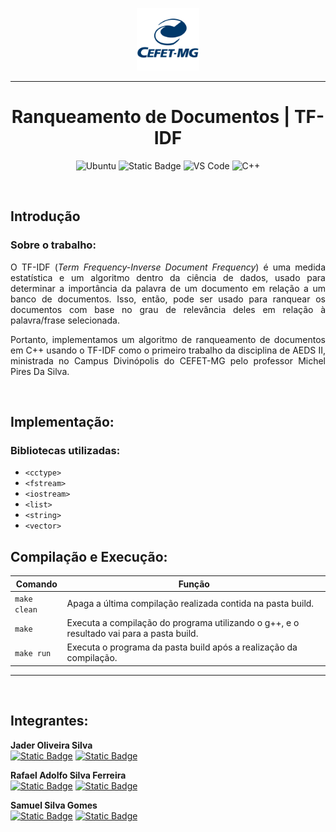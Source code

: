 <p align="center"> 
  <img src="assets/image.png" alt="CEFET-MG" width="100px" height="100px">
</p>

___

<h1 align="center" font-size="200em"><b>Ranqueamento de Documentos | TF-IDF</b></h1>


<div align="center">

![Ubuntu](https://img.shields.io/badge/ubuntu-orange?style=for-the-badge&logo=ubuntu&logoColor=white)
![Static Badge](https://img.shields.io/badge/makefile-orangered?style=for-the-badge&logoColor=white)
![VS Code](https://img.shields.io/badge/vs%20code-royalblue?style=for-the-badge&logoColor=white)
![C++](https://img.shields.io/badge/C%2B%2B-blue?style=for-the-badge&logo=c%2B%2B&logoColor=white)


</div>

<br>

## Introdução

### Sobre o trabalho:
<p align="justify">
O TF-IDF (<i>Term Frequency-Inverse Document Frequency</i>) é uma medida estatística e um algoritmo dentro da ciência de dados, usado para determinar a importância da palavra de um documento em relação a um banco de documentos. Isso, então, pode ser usado para ranquear os documentos com base no grau de relevância deles em relação à palavra/frase selecionada.
</p>

<p align="justify">
Portanto, implementamos um algoritmo de ranqueamento de documentos em C++ usando o TF-IDF como o primeiro trabalho da disciplina de AEDS II, ministrada no Campus Divinópolis do CEFET-MG pelo professor Michel Pires Da Silva.
</p>

<br>

## Implementação:

### Bibliotecas utilizadas:
- `<cctype>`
- `<fstream>`
- `<iostream>`
- `<list>`
- `<string>`
- `<vector>`

## Compilação e Execução:

| Comando                |  Função                                                                                           |                     
  | -----------------------| ------------------------------------------------------------------------------------------------- |
  |  `make clean`          | Apaga a última compilação realizada contida na pasta build.                                       |
  |  `make`                | Executa a compilação do programa utilizando o g++, e o resultado vai para a pasta build.          |
  |  `make run`            | Executa o programa da pasta build após a realização da compilação.                                |

---

<br>

## Integrantes:

**Jader Oliveira Silva**  
[![Static Badge](https://img.shields.io/badge/%7C%200livas-black?style=flat-square&logo=github)](https://github.com/0livas)
[![Static Badge](https://img.shields.io/badge/%7C%20jaderoliveira28%40gmail.com%20%20-black?style=flat-square&logo=gmail)](mailto:jaderoliveira28@gmail.com)

**Rafael Adolfo Silva Ferreira**  
[![Static Badge](https://img.shields.io/badge/%7C%20Radsfer-black?style=flat-square&logo=github)](https://github.com/Radsfer)
[![Static Badge](https://img.shields.io/badge/%7C%20rafael.ferreira11.98%40gmail.com%20-black?style=flat-square&logo=gmail)](mailto:rafael.ferreira11.98@gmail.com )

**Samuel Silva Gomes**  
[![Static Badge](https://img.shields.io/badge/%7C%20samuelsilvg-black?style=flat-square&logo=github)](https://github.com/samuelsilvg)
[![Static Badge](https://img.shields.io/badge/%7C%20silvagomes881%40gmail.com%20-black?style=flat-square&logo=gmail)](mailto:silvagomes881@gmail.com)